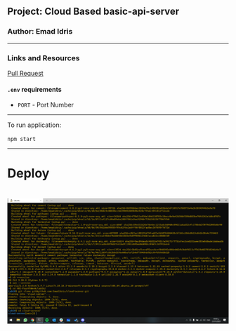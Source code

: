 ## Project: Cloud Based basic-api-server

### Author: Emad Idris

***

### Links and Resources

[Pull Request]()

#### `.env` requirements

- `PORT` - Port Number

***

To run application:

`npm start`

***
# Deploy

# ![Depliy](./SS.png)
